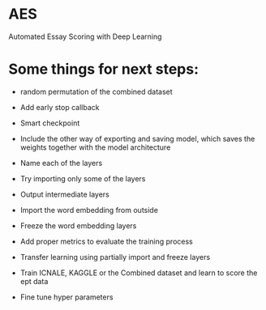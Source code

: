 # AES
Automated Essay Scoring with Deep Learning

# Some things for next steps:
* random permutation of the combined dataset
* Add early stop callback
* Smart checkpoint
* Include the other way of exporting and saving model, which saves the weights together with the model architecture
* Name each of the layers
* Try importing only some of the layers
* Output intermediate layers
* Import the word embedding from outside
* Freeze the word embedding layers

* Add proper metrics to evaluate the training process

* Transfer learning using partially import and freeze layers
* Train ICNALE, KAGGLE or the Combined dataset and learn to score the ept data

* Fine tune hyper parameters

